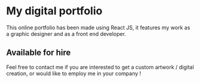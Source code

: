 # My digital portfolio

This online portfolio has been made using React JS, it features my work as a graphic designer and as a front end developer.

## Available for hire

Feel free to contact me if you are interested to get a custom artwork / digital creation, or would like to employ me in your company !
